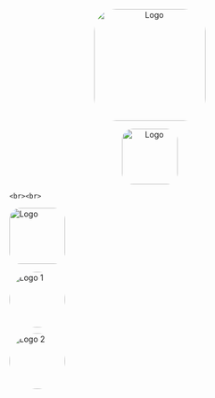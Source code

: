 <p align="center">
  <img src=https://i.postimg.cc/Z5FPx5fm/data-analysis-icon-icons-com-52842.png" alt="Logo" width="200" style="border-radius: 20%;" />
</p>


<p align="center">
  <img src="https://img.shields.io/badge/LinkedIn-0077B5?style=for-the-badge&logo=linkedin&logoColor=white" alt="Logo" width="100" style="border-radius: 20%;" />
  
    <br><br> 

  <img src="https://img.shields.io/badge/LinkedIn-0077B5?style=for-the-badge&logo=linkedin&logoColor=white" alt="Logo" width="100" style="border-radius: 20%;" />

</p>


<p align="center">
  <div style="margin-bottom: 10px;">
    <img src="https://img.shields.io/badge/LinkedIn-0077B5?style=for-the-badge&logo=linkedin&logoColor=white" alt="Logo 1" width="100" style="border-radius: 50%;" />
  </div>
  <div>
    <img src="[https://your-logo-url.com/logo2.png](https://img.shields.io/badge/LinkedIn-0077B5?style=for-the-badge&logo=linkedin&logoColor=white)" alt="Logo 2" width="100" style="border-radius: 50%;" />
  </div>
</p>





